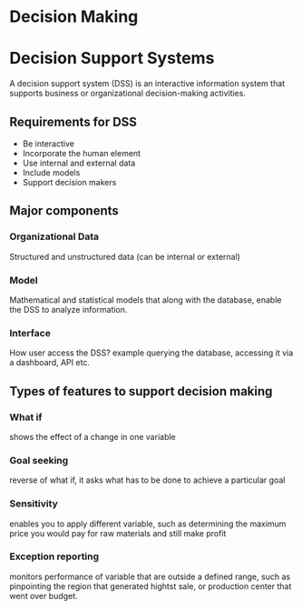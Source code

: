 # Decision Making








# Decision Support Systems
A decision support system (DSS) is an interactive information system that supports business or organizational decision-making activities.

## Requirements for DSS
- Be interactive
- Incorporate the human element
- Use internal and external data
- Include models
- Support decision makers

## Major components
### Organizational Data
Structured and unstructured data (can be internal or external)

### Model
Mathematical and statistical models that along with the database, enable the DSS to analyze information. 


### Interface
How user access the DSS? example querying the database, accessing it via a dashboard, API etc.


## Types of features to support decision making

### What if
shows the effect of a change in one variable

### Goal seeking
reverse of what if, it asks what has to be done to achieve a particular goal

### Sensitivity
enables you to apply different variable, such as determining the maximum price you would pay for raw materials and still make profit

### Exception reporting
monitors performance of variable that are outside a defined range, such as pinpointing the region that generated hightst sale, or production center that went over budget.



